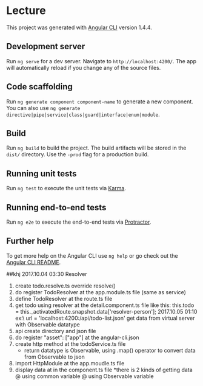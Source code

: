 # Lecture

This project was generated with [Angular CLI](https://github.com/angular/angular-cli) version 1.4.4.

## Development server

Run `ng serve` for a dev server. Navigate to `http://localhost:4200/`. The app will automatically reload if you change any of the source files.

## Code scaffolding

Run `ng generate component component-name` to generate a new component. You can also use `ng generate directive|pipe|service|class|guard|interface|enum|module`.

## Build

Run `ng build` to build the project. The build artifacts will be stored in the `dist/` directory. Use the `-prod` flag for a production build.

## Running unit tests

Run `ng test` to execute the unit tests via [Karma](https://karma-runner.github.io).

## Running end-to-end tests

Run `ng e2e` to execute the end-to-end tests via [Protractor](http://www.protractortest.org/).

## Further help

To get more help on the Angular CLI use `ng help` or go check out the [Angular CLI README](https://github.com/angular/angular-cli/blob/master/README.md).

##khj
2017.10.04 03:30
Resolver
  1. create todo.resolve.ts
      override resolve()
  2. do register TodoResolver at the app.module.ts file (same as service)
  3. define TodoResolver at the route.ts file
  4. get todo using resolver at the detail.component.ts file
     like this: this.todo = this._activatedRoute.snapshot.data['resolver-person'];
2017.10.05 01:10
ex:\\ url = 'localhost:4200:/api/todo-list.json' 
    get data from virtual server with Observable datatype
  1. api create directory and json file
  2. do register "asset": ["app"] at the angular-cli.json
  3. create http method at the todoService.ts file
      * return datatype is Observable, using .map() operator to convert data from Observable to json
  4. import HttpModule at the app.moudle.ts file
  5. display data at in the component.ts file
    *there is 2 kinds of getting data
      @ using common variable
      @ using Observable variable
